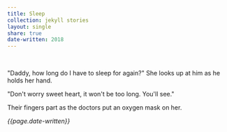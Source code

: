 ```yaml
---
title: Sleep
collection: jekyll stories
layout: single
share: true
date-written: 2018
---
```


&nbsp;
&nbsp;


<p> "Daddy, how long do I have to sleep for again?" She looks up at him as he holds her hand. </p>

<p> "Don't worry sweet heart, it won't be too long. You'll see."</p>

<p> Their fingers part as the doctors put an oxygen mask on her. </p>

<em> {{page.date-written}} </em>